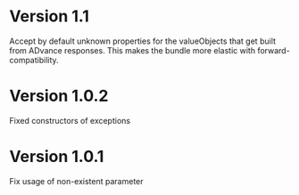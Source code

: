 Version 1.1
===========

Accept by default unknown properties for the valueObjects that get built from ADvance responses. This makes the 
bundle more elastic with forward-compatibility. 


Version 1.0.2
=============

Fixed constructors of exceptions


Version 1.0.1
=============

Fix usage of non-existent parameter
